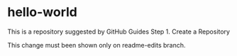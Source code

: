# hello-world
This is a repository suggested by GitHub Guides Step 1. Create a Repository

This change must been shown only on readme-edits branch.
